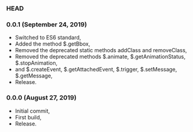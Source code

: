 ### HEAD

### 0.0.1 (September 24, 2019)

  * Switched to ES6 standard,
  * Added the method $.getBbox,
  * Removed the deprecated static methods addClass and removeClass,
  * Removed the deprecated methods $.animate, $.getAnimationStatus, $.stopAnimation,
  * and $.createEvent, $.getAttachedEvent, $.trigger, $.setMessage, $.getMessage,
  * Release.


### 0.0.0 (August 27, 2019)

  * Initial commit,
  * First build,
  * Release.
